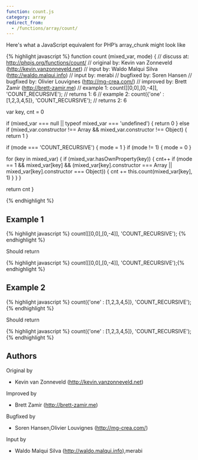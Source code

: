 ```yaml
---
function: count.js
category: array
redirect_from:
  - /functions/array/count/
---
```


<!-- WARNING! This file is auto generated by `npm run web:inject`, do not edit by hand -->

Here's what a JavaScript equivalent for PHP’s array_chunk might look like

{% highlight javascript %}
function count (mixed_var, mode) {
  //  discuss at: http://phpjs.org/functions/count/
  // original by: Kevin van Zonneveld (http://kevin.vanzonneveld.net)
  //    input by: Waldo Malqui Silva (http://waldo.malqui.info)
  //    input by: merabi
  // bugfixed by: Soren Hansen
  // bugfixed by: Olivier Louvignes (http://mg-crea.com/)
  // improved by: Brett Zamir (http://brett-zamir.me)
  //   example 1: count([[0,0],[0,-4]], 'COUNT_RECURSIVE');
  //   returns 1: 6
  //   example 2: count({'one' : [1,2,3,4,5]}, 'COUNT_RECURSIVE');
  //   returns 2: 6

  var key, cnt = 0

  if (mixed_var === null || typeof mixed_var === 'undefined') {
    return 0
  } else if (mixed_var.constructor !== Array && mixed_var.constructor !== Object) {
    return 1
  }

  if (mode === 'COUNT_RECURSIVE') {
    mode = 1
  }
  if (mode != 1) {
    mode = 0
  }

  for (key in mixed_var) {
    if (mixed_var.hasOwnProperty(key)) {
      cnt++
      if (mode == 1 && mixed_var[key] && (mixed_var[key].constructor === Array || mixed_var[key].constructor ===
          Object)) {
        cnt += this.count(mixed_var[key], 1)
      }
    }
  }

  return cnt
}

{% endhighlight %}

## Example 1

{% highlight javascript %}
count([[0,0],[0,-4]], 'COUNT_RECURSIVE');
{% endhighlight %}

Should return

{% highlight javascript %}
count([[0,0],[0,-4]], 'COUNT_RECURSIVE');{% endhighlight %}

## Example 2

{% highlight javascript %}
count({'one' : [1,2,3,4,5]}, 'COUNT_RECURSIVE');
{% endhighlight %}

Should return

{% highlight javascript %}
count({'one' : [1,2,3,4,5]}, 'COUNT_RECURSIVE');{% endhighlight %}


## Authors


Original by

- Kevin van Zonneveld (http://kevin.vanzonneveld.net)


Improved by

- Brett Zamir (http://brett-zamir.me)


Bugfixed by

- Soren Hansen,Olivier Louvignes (http://mg-crea.com/)


Input by

- Waldo Malqui Silva (http://waldo.malqui.info),merabi

